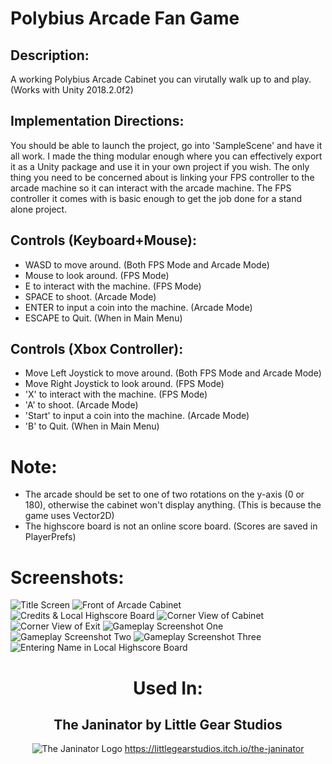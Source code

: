 # Polybius Arcade Fan Game

## Description:
  A working Polybius Arcade Cabinet you can virutally walk up to and play. (Works with Unity 2018.2.0f2)

## Implementation Directions:
  You should be able to launch the project, go into 'SampleScene' and have it all work.
I made the thing modular enough where you can effectively export it as a Unity package and use it in your own project if you wish. The only thing you need to be concerned about is linking your FPS controller to the arcade machine so it can interact with the arcade machine.
The FPS controller it comes with is basic enough to get the job done for a stand alone project.

## Controls (Keyboard+Mouse):
  * WASD to move around. (Both FPS Mode and Arcade Mode)
  * Mouse to look around. (FPS Mode)
  * E to interact with the machine. (FPS Mode)
  * SPACE to shoot. (Arcade Mode)
  * ENTER to input a coin into the machine. (Arcade Mode)
  * ESCAPE to Quit. (When in Main Menu)

## Controls (Xbox Controller):
  * Move Left Joystick to move around. (Both FPS Mode and Arcade Mode)
  * Move Right Joystick to look around. (FPS Mode)
  * 'X' to interact with the machine. (FPS Mode)
  * 'A' to shoot. (Arcade Mode)
  * 'Start' to input a coin into the machine. (Arcade Mode)
  * 'B' to Quit. (When in Main Menu)

# Note:
  * The arcade should be set to one of two rotations on the y-axis (0 or 180), otherwise the cabinet won't display anything. (This is because the game uses Vector2D)
  * The highscore board is not an online score board. (Scores are saved in PlayerPrefs)

# Screenshots:
![Title Screen](ProjectArcade/Build/2019/Screenshots/1.PNG)
![Front of Arcade Cabinet](ProjectArcade/Build/2019/Screenshots/2.PNG)
![Credits & Local Highscore Board](ProjectArcade/Build/2019/Screenshots/3.PNG)
![Corner View of Cabinet](ProjectArcade/Build/2019/Screenshots/4.PNG)
![Corner View of Exit](ProjectArcade/Build/2019/Screenshots/5.PNG)
![Gameplay Screenshot One](ProjectArcade/Build/2019/Screenshots/6.PNG)
![Gameplay Screenshot Two](ProjectArcade/Build/2019/Screenshots/7.PNG)
![Gameplay Screenshot Three](ProjectArcade/Build/2019/Screenshots/8.PNG)
![Entering Name in Local Highscore Board](ProjectArcade/Build/2019/Screenshots/9.PNG)

<div align="center">
  
# Used In:
## The Janinator by Little Gear Studios
![The Janinator Logo](https://img.itch.zone/aW1nLzU3NjcwODcucG5n/original/V7Y1Oe.png)
https://littlegearstudios.itch.io/the-janinator
</div>
